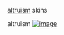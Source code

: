 [altruism](https://osu.ppy.sh/users/29371923) skins

altruism
[![image](https://github.com/user-attachments/assets/26e7e8b3-e535-4d01-8827-982752384c21)](https://altruism.s-ul.eu/zCD7roKf)
